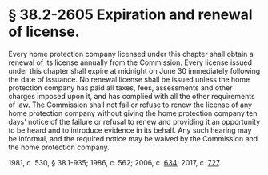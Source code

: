 # § 38.2-2605 Expiration and renewal of license.

<p>Every home protection company licensed under this chapter shall obtain a renewal of its license annually from the Commission. Every license issued under this chapter shall expire at midnight on June 30 immediately following the date of issuance. No renewal license shall be issued unless the home protection company has paid all taxes, fees, assessments and other charges imposed upon it, and has complied with all the other requirements of law. The Commission shall not fail or refuse to renew the license of any home protection company without giving the home protection company ten days' notice of the failure or refusal to renew and providing it an opportunity to be heard and to introduce evidence in its behalf. Any such hearing may be informal, and the required notice may be waived by the Commission and the home protection company.</p><p>1981, c. 530, § 38.1-935; 1986, c. 562; 2006, c. <a href='http://lis.virginia.gov/cgi-bin/legp604.exe?061+ful+CHAP0634'>634</a>; 2017, c. <a href='http://lis.virginia.gov/cgi-bin/legp604.exe?171+ful+CHAP0727'>727</a>.</p>